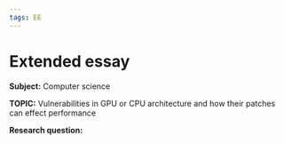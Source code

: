 ```yaml
---
tags: EE
---
```


# Extended essay

 **Subject:** Computer science
 
 **TOPIC:** Vulnerabilities in GPU or CPU architecture and how their patches can effect performance 
 
 **Research question:** 
